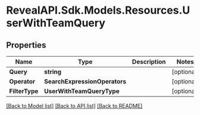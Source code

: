 # RevealAPI.Sdk.Models.Resources.UserWithTeamQuery
## Properties

Name | Type | Description | Notes
------------ | ------------- | ------------- | -------------
**Query** | **string** |  | [optional] 
**Operator** | **SearchExpressionOperators** |  | [optional] 
**FilterType** | **UserWithTeamQueryType** |  | [optional] 

[[Back to Model list]](../README.md#documentation-for-models) [[Back to API list]](../README.md#documentation-for-api-endpoints) [[Back to README]](../README.md)

